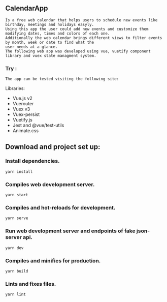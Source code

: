 ## CalendarApp
```
Is a free web calendar that helps users to schedule new events like birthday, meetings and holidays easyly.
Using this app the user could add new events and customize them modifying dates, times and colors of each one.
Additionally the web calendar brings different views to filter events by month, week or date to find what the
user needs at a glance.
The following web app was developed using vue, vuetify component library and vuex state managment system.
```

### Try :
```
The app can be tested visiting the following site:

```

Libraries:
<ul>
  <li>
   Vue.js v2
  </li>  
  <li>
   Vuerouter
  </li>
  <li>
   Vuex v3
  </li>
  <li>
  Vuex-persist 
  </li>
  <li>
   Vuetify.js
  </li>
  <li>
   Jest and @vue/test-utils
  </li>
  <li>
   Animate.css
  </li>
</ul> 

## Download and project set up:

### Install dependencies.
```
yarn install
```
### Compiles web development server. 
```
yarn start
```
### Compiles and hot-reloads for development.
```
yarn serve
```
### Run web development server and  endpoints of fake json-server api.
```
yarn dev
```

### Compiles and minifies for production.
```
yarn build
```

### Lints and fixes files.
```
yarn lint
